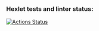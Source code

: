 ### Hexlet tests and linter status:
[![Actions Status](https://github.com/Syanom/python-project-49/actions/workflows/hexlet-check.yml/badge.svg)](https://github.com/Syanom/python-project-49/actions)